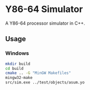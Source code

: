 # Y86-64 Simulator

A Y86-64 processor simulator in C++.

## Usage

### Windows

```bash
mkdir build
cd build
cmake .. -G "MinGW Makefiles"
mingw32-make
src/sim.exe ../test/objects/asum.yo
```
